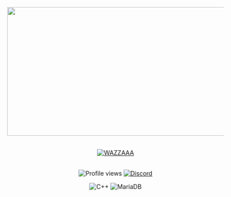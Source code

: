 <div align="center">
  <img src="https://github.com/The-Ghostface/The-Ghostface/blob/main/content/dbd.gif" width="8000" height="300" />
  <br>
    <br>

  <a href="https://git.io/typing-svg"><img src="https://readme-typing-svg.demolab.com?font=Fira+Code&size=30&duration=4250&pause=1000&color=5A6EBE&center=true&width=300&lines=Wazzuuuuuuuuup!" alt="WAZZAAA" /></a>
  <br>
    <br>
  
  <img src="https://komarev.com/ghpvc/?username=The-Ghostface&color=242c4c&label=Profile+views+" alt="Profile views" /> [![Discord](https://img.shields.io/badge/Discord-%237289DA.svg?logo=discord&logoColor=white)](https://discord.gg/https://discord.gg/3RFgXWqFBM) 


![C++](https://img.shields.io/badge/c++-%2300599C.svg?style=flat&logo=c%2B%2B&logoColor=white) ![MariaDB](https://img.shields.io/badge/MariaDB-003545?style=flat&logo=mariadb&logoColor=white)




































</div>
